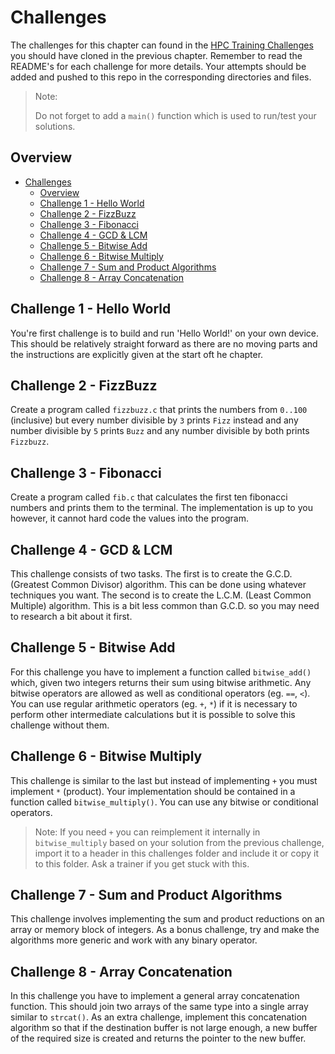 # Challenges

The challenges for this chapter can found in the [HPC Training Challenges](https://github.com/MonashDeepNeuron/HPC-Training-Challenges) you should have cloned in the previous chapter. Remember to read the README's for each challenge for more details. Your attempts should be added and pushed to this repo in the corresponding directories and files.

> Note:
>
> Do not forget to add a `main()` function which is used to run/test your solutions.

## Overview

- [Challenges](#challenges)
  - [Overview](#overview)
  - [Challenge 1 - Hello World](#challenge-1---hello-world)
  - [Challenge 2 - FizzBuzz](#challenge-2---fizzbuzz)
  - [Challenge 3 - Fibonacci](#challenge-3---fibonacci)
  - [Challenge 4 - GCD \& LCM](#challenge-4---gcd--lcm)
  - [Challenge 5 - Bitwise Add](#challenge-5---bitwise-add)
  - [Challenge 6 - Bitwise Multiply](#challenge-6---bitwise-multiply)
  - [Challenge 7 - Sum and Product Algorithms](#challenge-7---sum-and-product-algorithms)
  - [Challenge 8 - Array Concatenation](#challenge-8---array-concatenation)

## Challenge 1 - Hello World

You're first challenge is to build and run 'Hello World!' on your own device. This should be relatively straight forward as there are no moving parts and the instructions are explicitly given at the start oft he chapter.

## Challenge 2 - FizzBuzz

Create a program called `fizzbuzz.c` that prints the numbers from `0..100` (inclusive) but every number divisible by `3` prints `Fizz` instead and any number divisible by `5` prints `Buzz` and any number divisible by both prints `Fizzbuzz`.

## Challenge 3 - Fibonacci

Create a program called `fib.c` that calculates the first ten fibonacci numbers and prints them to the terminal. The implementation is up to you however, it cannot hard code the values into the program.

## Challenge 4 - GCD & LCM

This challenge consists of two tasks. The first is to create the G.C.D. (Greatest Common Divisor) algorithm. This can be done using whatever techniques you want. The second is to create the L.C.M. (Least Common Multiple) algorithm. This is a bit less common than G.C.D. so you may need to research a bit about it first.

## Challenge 5 - Bitwise Add

For this challenge you have to implement a function called `bitwise_add()` which, given two integers returns their sum using bitwise arithmetic. Any bitwise operators are allowed as well as conditional operators (eg. `==`, `<`). You can use regular arithmetic operators (eg. `+`, `*`) if it is necessary to perform other intermediate calculations but it is possible to solve this challenge without them.

## Challenge 6 - Bitwise Multiply

This challenge is similar to the last but instead of implementing `+` you must implement `*` (product). Your implementation should be contained in a function called `bitwise_multiply()`. You can use any bitwise or conditional operators.

> Note: If you need `+` you can reimplement it internally in `bitwise_multiply` based on your solution from the previous challenge, import it to a header in this challenges folder and include it or copy it to this folder. Ask a trainer if you get stuck with this.

## Challenge 7 - Sum and Product Algorithms

This challenge involves implementing the sum and product reductions on an array or memory block of integers. As a bonus challenge, try and make the algorithms more generic and work with any binary operator.

## Challenge 8 - Array Concatenation

In this challenge you have to implement a general array concatenation function. This should join two arrays of the same type into a single array similar to `strcat()`. As an extra challenge, implement this concatenation algorithm so that if the destination buffer is not large enough, a new buffer of the required size is created and returns the pointer to the new buffer.

